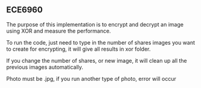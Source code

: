 

## ECE6960
The purpose of this implementation is to encrypt and decrypt an image 
using XOR and measure the performance.

To run the code, just need to type in the number of shares images you
want to create for encrypting, it will give all results in xor folder.

If you change the number of shares, or new image, it will clean up
all the previous images automatically.

Photo must be .jpg, if you run another type of photo, error will occur
